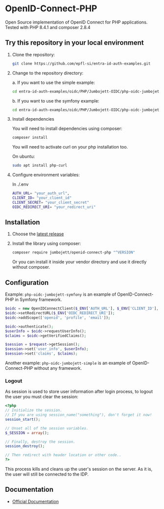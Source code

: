 # OpenID-Connect-PHP

Open Source implementation of OpenID Connect for PHP applications.
Tested with PHP 8.4.1 and composer 2.8.4

## Try this repository in your local environment

1. Clone the repository:

   ```bash
   git clone https://github.com/epfl-si/entra-id-auth-examples.git
   ```

2. Change to the repository directory:

   a. If you want to use the simple example:

   ```bash
   cd entra-id-auth-examples/oidc/PHP/Jumbojett-OIDC/php-oidc-jumbojett-simple
   ```

   b. If you want to use the symfony example:

   ```bash
   cd entra-id-auth-examples/oidc/PHP/Jumbojett-OIDC/php-oidc-jumbojett-symfony
   ```

3. Install dependencies

   You will need to install dependencies using composer:

   ```bash
   composer install
   ```

   You will need to activate curl on your php installation too.

   On ubuntu:

   ```bash
   sudo apt install php-curl
   ```

4. Configure environment variables:

   In ./.env

   ```bash
   AUTH_URL= "your_auth_url",
   CLIENT_ID= "your_client_id"
   CLIENT_SECRET= "your_client_secret"
   OIDC_REDIRECT_URI= "your_redirect_uri"
   ```

## Installation

1. Choose the [latest release](https://github.com/jumbojett/OpenID-Connect-PHP/releases)
2. Install the library using composer:

   ```bash
   composer require jumbojett/openid-connect-php "^VERSION"
   ```

   Or you can install it inside your vendor directory and use it directly without composer.

## Configuration

Example: `php-oidc-jumbojett-symfony` is an example of OpenID-Connect-PHP
in Symfony framework.

```php
$oidc = new OpenIDConnectClient($_ENV['AUTH_URL'], $_ENV['CLIENT_ID'], $_ENV['CLIENT_SECRET']);
$oidc->setRedirectURL($_ENV['OIDC_REDIRECT_URI']);
$oidc->addScope(['openid', 'profile', 'email']);

$oidc->authenticate();
$userInfo = $oidc->requestUserInfo();
$claims = $oidc->getVerifiedClaims();

$session = $request->getSession();
$session->set('user_info', $userInfo);
$session->set('claims', $claims);
```

Another example: `php-oidc-jumbojett-simple` is an example of
OpenID-Connect-PHP without any framework.

### Logout

As session is used to store user information after login process, to logout the user you must clear the session:

```php
<?php
// Initialize the session.
// If you are using session_name("something"), don't forget it now!
session_start();

// Unset all of the session variables.
$_SESSION = array();

// Finally, destroy the session.
session_destroy();

// Then redirect with header location or other code..
?>

```

This process kills and cleans up the user's session on the server. As it is, the user will still be connected to the IDP.

## Documentation

- [Official Documentation](https://github.com/jumbojett/OpenID-Connect-PHP/)
